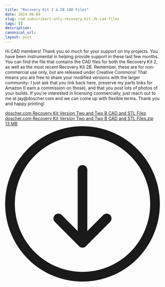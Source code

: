 ```yaml
---
title: "Recovery Kit 2 & 2B CAD Files"
date: 2024-06-09
slug: cad-subscribers-only-recovery-kit-2b-cad-files
tags: []
description: 
canonical_url: 
layout: post
---
```

<p>Hi CAD members!  Thank you so much for your support on my projects.  You have been instrumental in helping provide support in these last few months.  You can find the file that contains the CAD files for both the Recovery Kit 2, as well as the most recent Recovery Kit 2B.  Remember, these are for non-commercial use only, but are released under Creative Commons!  That means you are free to share your modified versions with the larger community- I just ask that you link back here, preserve my parts links for Amazon (I earn a commission on those), and that you post lots of photos of your builds.  If you're interested in licensing commercially, just reach out to me at jay@doscher.com and we can come up with flexible terms.  Thank you and happy printing!</p><div class="kg-card kg-file-card"><a class="kg-file-card-container" href="https://github.com/jdoscher/" title="Download" download=""><div class="kg-file-card-contents"><div class="kg-file-card-title">doscher.com Recovery Kit Version Two and Two B CAD and STL Files</div><div class="kg-file-card-caption"></div><div class="kg-file-card-metadata"><div class="kg-file-card-filename">doscher.com Recovery Kit Version Two and Two B CAD and STL Files.zip</div><div class="kg-file-card-filesize">13 MB</div></div></div><div class="kg-file-card-icon"><svg viewBox="0 0 24 24"><defs><style>.a{fill:none;stroke:currentColor;stroke-linecap:round;stroke-linejoin:round;stroke-width:1.5px;}</style></defs><title>download-circle</title><polyline class="a" points="8.25 14.25 12 18 15.75 14.25"></polyline><line class="a" x1="12" y1="6.75" x2="12" y2="18"></line><circle class="a" cx="12" cy="12" r="11.25"></circle></svg></div></a></div>
